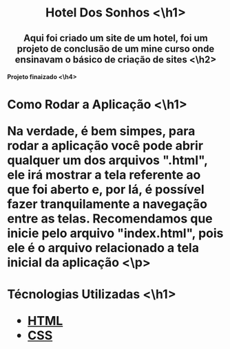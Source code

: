 <h1 align="center"> Hotel Dos Sonhos <\h1>
<h2 align="center"> Aqui foi criado um site de um hotel, foi um projeto de conclusão de um mine curso onde ensinavam o básico de criação de sites <\h2>

<h4> Projeto finaizado <\h4>

<h1> Como Rodar a Aplicação <\h1>
<p> Na verdade, é bem simpes, para rodar a aplicação você pode abrir qualquer um dos arquivos ".html", ele irá mostrar a tela referente ao que foi aberto e, por lá, é possível fazer tranquilamente a navegação entre as telas. 
Recomendamos que inicie pelo arquivo "index.html", pois ele é o arquivo relacionado a tela inicial da aplicação <\p>

<h1> Técnologias Utilizadas <\h1>

- [HTML](https://developer.mozilla.org/pt-BR/docs/Web/HTML)
- [CSS](https://developer.mozilla.org/pt-BR/docs/Web/CSS)